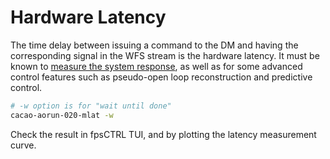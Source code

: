 # Hardware Latency

The time delay between issuing a command to the DM and having the corresponding signal in the WFS stream is the hardware latency. It must be known to [measure the system response](hardware-latency.md#5.2.-running-linear-response-measurement), as well as for some advanced control features such as pseudo-open loop reconstruction and predictive control.

```bash
# -w option is for "wait until done"
cacao-aorun-020-mlat -w
```

Check the result in fpsCTRL TUI, and by plotting the latency measurement curve.

